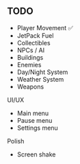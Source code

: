 ## TODO

- Player Movement ✅
- JetPack Fuel
- Collectibles
- NPCs / AI
- Buildings
- Enemies
- Day/Night System
- Weather System
- Weapons

UI/UX

- Main menu
- Pause menu
- Settings menu

Polish

- Screen shake
